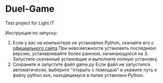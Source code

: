 # Duel-Game
Test project for Light IT

Инструкция по запуску:
1. Если у вас на компьютере не установлен Python, скачайте его с [официального сайта](https://www.python.org/downloads/)
При невозможности установить последнюю версию, устанавливайте более раннюю, начинающуюся на 3.
Запустите скачанный установщик и выполните полную установку.
2. Сохраните и запустите файл game.py
   Если файл не запустился автоматически, выберите "открыть с помощью" и укажите путь к файлу python.exe, находящемуся в папке установки Python.
